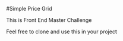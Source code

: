 #Simple Price Grid 

This is Front End Master Challenge 

Feel free to clone and use this in your project 